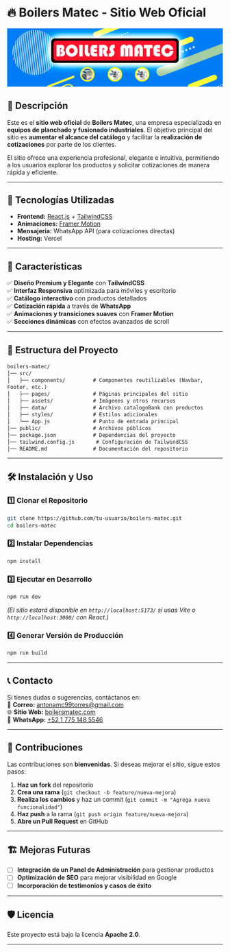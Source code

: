 # 🔥 Boilers Matec - Sitio Web Oficial  

![Boilers Matec Banner](/bmatec-site/public/banner.jpg) 

## 🚀 Descripción  
Este es el **sitio web oficial** de **Boilers Matec**, una empresa especializada en **equipos de planchado y fusionado industriales**. El objetivo principal del sitio es **aumentar el alcance del catálogo** y facilitar la **realización de cotizaciones** por parte de los clientes.  

El sitio ofrece una experiencia profesional, elegante e intuitiva, permitiendo a los usuarios explorar los productos y solicitar cotizaciones de manera rápida y eficiente.  

---

## 🎨 Tecnologías Utilizadas  
- **Frontend:** [React.js](https://reactjs.org/) + [TailwindCSS](https://tailwindcss.com/)  
- **Animaciones:** [Framer Motion](https://www.framer.com/motion/)  
- **Mensajería:** WhatsApp API (para cotizaciones directas)  
- **Hosting:** Vercel

---

## 📌 Características  
✅ **Diseño Premium y Elegante** con **TailwindCSS**  
✅ **Interfaz Responsiva** optimizada para móviles y escritorio  
✅ **Catálogo interactivo** con productos detallados  
✅ **Cotización rápida** a través de **WhatsApp**  
✅ **Animaciones y transiciones suaves** con **Framer Motion**  
✅ **Secciones dinámicas** con efectos avanzados de scroll  

---

## 📂 Estructura del Proyecto  
```plaintext
boilers-matec/
│── src/
│   ├── components/         # Componentes reutilizables (Navbar, Footer, etc.)
│   ├── pages/              # Páginas principales del sitio
│   ├── assets/             # Imágenes y otros recursos
│   ├── data/               # Archivo catalogoBank con productos
│   ├── styles/             # Estilos adicionales
│   └── App.js              # Punto de entrada principal
│── public/                 # Archivos públicos
│── package.json            # Dependencias del proyecto
│── tailwind.config.js       # Configuración de TailwindCSS
│── README.md               # Documentación del repositorio
```

---

## 🛠 Instalación y Uso  

### 1️⃣ Clonar el Repositorio  
```bash
git clone https://github.com/tu-usuario/boilers-matec.git
cd boilers-matec
```

### 2️⃣ Instalar Dependencias  
```bash
npm install
```

### 3️⃣ Ejecutar en Desarrollo  
```bash
npm run dev
```
*(El sitio estará disponible en `http://localhost:5173/` si usas Vite o `http://localhost:3000/` con React.)*  

### 4️⃣ Generar Versión de Producción  
```bash
npm run build
```

---

## 📞 Contacto  
Si tienes dudas o sugerencias, contáctanos en:  
📧 **Correo:** [antonamc99torres@gmail.com](mailto:antonamc99torres@gmail.com)  
🌐 **Sitio Web:** [boilersmatec.com](https://boilersmatec.com)  
📱 **WhatsApp:** [+52 1 775 148 5546](https://wa.me/5217751485546)  

---

## 🌟 Contribuciones  
Las contribuciones son **bienvenidas**. Si deseas mejorar el sitio, sigue estos pasos:  
1. **Haz un fork** del repositorio  
2. **Crea una rama** (`git checkout -b feature/nueva-mejora`)  
3. **Realiza los cambios** y haz un commit (`git commit -m "Agrega nueva funcionalidad"`)  
4. **Haz push** a la rama (`git push origin feature/nueva-mejora`)  
5. **Abre un Pull Request** en GitHub  

---

## 🏗 Mejoras Futuras  
- [ ] **Integración de un Panel de Administración** para gestionar productos  
- [ ] **Optimización de SEO** para mejorar visibilidad en Google  
- [ ] **Incorporación de testimonios y casos de éxito**  

---

## 🛡️ Licencia  
Este proyecto está bajo la licencia **Apache 2.0**.  

---
